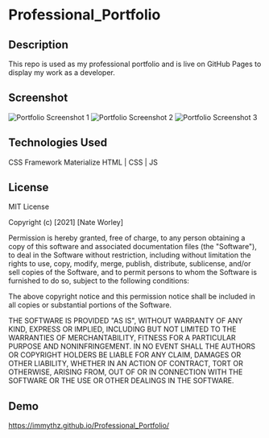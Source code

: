 # Professional_Portfolio

## Description
This repo is used as my professional portfolio and is live on GitHub Pages to display my work as a developer.

## Screenshot
<img src='docs\Assets\portfolio_screenshot_1.png' alt='Portfolio Screenshot 1'>
<img src='docs\Assets\portfolio_screenshot_2.png' alt='Portfolio Screenshot 2'>
<img src='docs\Assets\portfolio_screenshot_3.png' alt='Portfolio Screenshot 3'>

## Technologies Used
CSS Framework Materialize
HTML | CSS | JS

## License
MIT License

Copyright (c) [2021] [Nate Worley]

Permission is hereby granted, free of charge, to any person obtaining a copy of this software and associated documentation files (the "Software"), to deal in the Software without restriction, including without limitation the rights to use, copy, modify, merge, publish, distribute, sublicense, and/or sell copies of the Software, and to permit persons to whom the Software is furnished to do so, subject to the following conditions:

The above copyright notice and this permission notice shall be included in all copies or substantial portions of the Software.

THE SOFTWARE IS PROVIDED "AS IS", WITHOUT WARRANTY OF ANY KIND, EXPRESS OR IMPLIED, INCLUDING BUT NOT LIMITED TO THE WARRANTIES OF MERCHANTABILITY, FITNESS FOR A PARTICULAR PURPOSE AND NONINFRINGEMENT. IN NO EVENT SHALL THE AUTHORS OR COPYRIGHT HOLDERS BE LIABLE FOR ANY CLAIM, DAMAGES OR OTHER LIABILITY, WHETHER IN AN ACTION OF CONTRACT, TORT OR OTHERWISE, ARISING FROM, OUT OF OR IN CONNECTION WITH THE SOFTWARE OR THE USE OR OTHER DEALINGS IN THE SOFTWARE.

## Demo
https://immythz.github.io/Professional_Portfolio/

